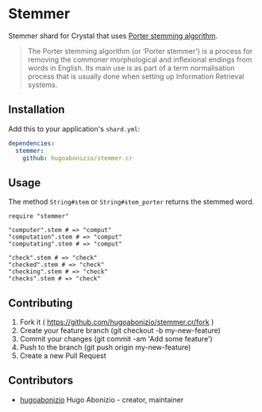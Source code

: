 # Stemmer

Stemmer shard for Crystal that uses [Porter stemming algorithm](https://tartarus.org/martin/PorterStemmer/).

> The Porter stemming algorithm (or ‘Porter stemmer’) is a process for removing the commoner morphological and inflexional endings from words in English. Its main use is as part of a term normalisation process that is usually done when setting up Information Retrieval systems.

## Installation

Add this to your application's `shard.yml`:

```yaml
dependencies:
  stemmer:
    github: hugoabonizio/stemmer.cr
```

## Usage

The method ```String#stem``` or ```String#stem_porter``` returns the stemmed word.

```crystal
require "stemmer"

"computer".stem # => "comput"
"computation".stem # => "comput"
"computating".stem # => "comput"

"check".stem # => "check"
"checked".stem # => "check"
"checking".stem # => "check"
"checks".stem # => "check"
```

## Contributing

1. Fork it ( https://github.com/hugoabonizio/stemmer.cr/fork )
2. Create your feature branch (git checkout -b my-new-feature)
3. Commit your changes (git commit -am 'Add some feature')
4. Push to the branch (git push origin my-new-feature)
5. Create a new Pull Request

## Contributors

- [hugoabonizio](https://github.com/hugoabonizio) Hugo Abonizio - creator, maintainer
